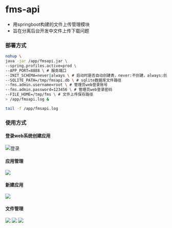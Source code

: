 # fms-api

- 用springboot构建的文件上传管理模块
- 旨在分离后台开发中文件上传下载问题


### 部署方式

``` bash
nohup \
java -jar /app/fmsapi.jar \
--spring.profiles.active=prod \
--APP_PORT=8888 \ # 服务端口
--INIT_SCHEMA=never|always \ # 启动时是否自动创建表，never:不创建，always:创建
--SQLITE_PATH=/tmp/fmsapi.db \ # sqlite数据库文件路径
--fms.admin.username=root \ # 管理员web登录账号
--fms.admin.password=123456 \ # 管理员web登录密码
--FILE_HOME=/tmp/fms \ # 文件上传保存路径
> /app/fmsapi.log &

tail -f /app/fmsapi.log
```

### 使用方式
#### 登录web系统创建应用
![登录](https://z3.ax1x.com/2021/10/30/5xLlVg.png)
#### 应用管理
![](https://z3.ax1x.com/2021/10/30/5xOJTe.png)
#### 新建应用
![](https://z3.ax1x.com/2021/10/30/5xONYd.png)
#### 文件管理
![](https://z3.ax1x.com/2021/10/30/5xOBOf.png)
![](https://z3.ax1x.com/2021/10/30/5xOwlt.png)
![](https://z3.ax1x.com/2021/10/30/5xO8eO.png)

